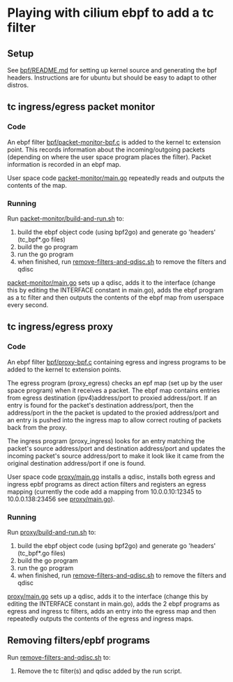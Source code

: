 # Playing with cilium ebpf to add a tc filter

## Setup

See [bpf/README.md](bpf/README.md) for setting up kernel source and generating the bpf headers.
Instructions are for ubuntu but should be easy to adapt to other distros.

## tc ingress/egress packet monitor

### Code

An ebpf filter [bpf/packet-monitor-bpf.c](bpf/packet-monitor-bpf.c) is added to the kernel tc extension point.
This records information about the incoming/outgoing packets (depending on where the user space program
places the filter).  Packet information is recorded in an ebpf map.

User space code [packet-monitor/main.go](packet-monitor/main.go) repeatedly reads and outputs the contents of the map.

### Running

Run [packet-monitor/build-and-run.sh](packet-monitor/build-and-run.sh) to:

1. build the ebpf object code (using bpf2go) and generate go 'headers' (tc_bpf*.go files)
2. build the go program
3. run the go program
4. when finished, run [remove-filters-and-qdisc.sh](remove-filters-and-qdisc.sh) to remove the filters and qdisc

[packet-monitor/main.go](packet-monitor/main.go) sets up a qdisc, adds it to the interface (change this by
editing the INTERFACE constant in main.go), adds the ebpf program as a tc filter and then outputs the contents of the
ebpf map from userspace every second.

## tc ingress/egress proxy

### Code

An ebpf filter [bpf/proxy-bpf.c](bpf/proxy-bpf.c) containing egress and ingress programs to be added to the kernel tc
extension points.

The egress program (proxy_egress) checks an epf map (set up by the user space program) when it receives a packet.  The ebpf map
contains entries from egress destination (ipv4)address/port to proxied address/port.  If an entry is found for the packet's
destination address/port, then the address/port in the the packet is updated to the proxied address/port and an entry is pushed
into the ingress map to allow correct routing of packets back from the proxy.

The ingress program (proxy_ingress) looks for an entry matching the packet's source address/port and destination address/port and
updates the incoming packet's source address/port to make it look like it came from the original destination address/port if one
is found.

User space code [proxy/main.go](proxy/main.go) installs a qdisc, installs both egress and ingress epbf programs as direct action filters
and registers an egress mapping (currently the code add a mapping from 10.0.0.10:12345 to 10.0.0.138:23456 see
[proxy/main.go](proxy/main.go#L105)).

### Running

Run [proxy/build-and-run.sh](proxy/build-and-run.sh) to:

1. build the ebpf object code (using bpf2go) and generate go 'headers' (tc_bpf*.go files)
2. build the go program
3. run the go program
4. when finished, run [remove-filters-and-qdisc.sh](remove-filters-and-qdisc.sh) to remove the filters and qdisc

[proxy/main.go](proxy/main.go) sets up a qdisc, adds it to the interface (change this by editing the INTERFACE constant
in main.go), adds the 2 ebpf programs as egress and ingress tc filters, adds an entry into the egress map and then repeatedly
outputs the contents of the egress and ingress maps.

## Removing filters/epbf programs

Run [remove-filters-and-qdisc.sh](remove-filters-and-qdisc.sh) to:

1. Remove the tc filter(s) and qdisc added by the run script.
